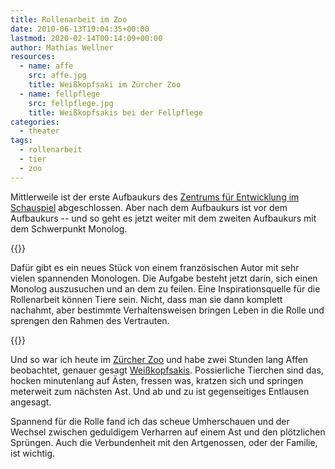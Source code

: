 ```yaml
---
title: Rollenarbeit im Zoo
date: 2010-06-13T19:04:35+00:00
lastmod: 2020-02-14T00:14:09+00:00
author: Mathias Wellner
resources:
  - name: affe
    src: affe.jpg
    title: Weißkopfsaki im Zürcher Zoo
  - name: fellpflege
    src: fellpflege.jpg
    title: Weißkopfsakis bei der Fellpflege
categories:
  - theater
tags:
  - rollenarbeit
  - tier
  - zoo
---
```

Mittlerweile ist der erste Aufbaukurs des [Zentrums für Entwicklung im Schauspiel](http://zes-info.ch) abgeschlossen. Aber nach dem Aufbaukurs ist vor dem Aufbaukurs -- und so geht es jetzt weiter mit dem zweiten Aufbaukurs mit dem Schwerpunkt Monolog. 

{{<responsive-image name="affe">}}

Dafür gibt es ein neues Stück von einem französischen Autor mit sehr vielen spannenden Monologen. Die Aufgabe besteht jetzt darin, sich einen Monolog auszusuchen und an dem zu feilen. Eine Inspirationsquelle für die Rollenarbeit können Tiere sein. Nicht, dass man sie dann komplett nachahmt, aber bestimmte Verhaltensweisen bringen Leben in die Rolle und sprengen den Rahmen des Vertrauten. 

{{<responsive-image name="fellpflege">}}

Und so war ich heute im [Zürcher Zoo](http://www.zoo.ch) und habe zwei Stunden lang Affen beobachtet, genauer gesagt [Weißkopfsakis](http://de.wikipedia.org/wiki/Wei%C3%9Fkopfsaki). Possierliche Tierchen sind das, hocken minutenlang auf Ästen, fressen was, kratzen sich und springen meterweit zum nächsten Ast. Und ab und zu ist gegenseitiges Entlausen angesagt. 

Spannend für die Rolle fand ich das scheue Umherschauen und der Wechsel zwischen geduldigem Verharren auf einem Ast und den plötzlichen Sprüngen. Auch die Verbundenheit mit den Artgenossen, oder der Familie, ist wichtig.
